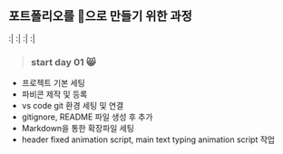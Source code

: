 ## 포트폴리오를 💯으로 만들기 위한 과정
:| :| :| :|
> ### start day 01 :smile_cat: 
- 프로젝트 기본 세팅
- 파비콘 제작 및 등록
- vs code git 환경 세팅 및 연결
- gitignore, README 파일 생성 후 추가
- Markdown을 통한 확장파일 세팅
- header fixed animation script, main text typing animation script 작업
